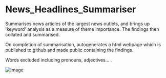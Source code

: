 # News_Headlines_Summariser

Summarises news articles of the largest news outlets, and brings up 'keyword' analysis as a measure of theme importance. The findings then collated and summarised.

On completion of summarisation, autogenerates a html webpage which is published to github and made public containing the findings.

Words excluded including pronouns, adjectives... . 

![image](https://user-images.githubusercontent.com/43384066/151714962-f6346036-4019-4423-b7cd-2d4a56723627.png)
